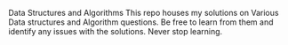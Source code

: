 Data Structures and Algorithms
This repo houses my solutions on Various Data structures and Algorithm questions. Be free to learn from them and identify any issues with the solutions.
Never stop learning.
